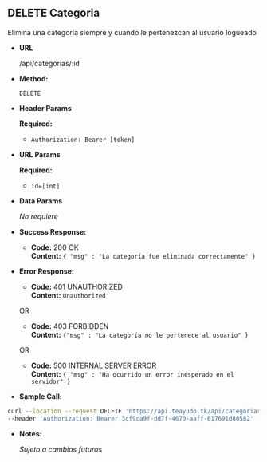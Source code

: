 **DELETE Categoria**
----
  Elimina una categoría siempre y cuando le pertenezcan al usuario logueado

* **URL**

  /api/categorias/:id

* **Method:**

  `DELETE`
  
*  **Header Params**

    **Required:**
   * `Authorization: Bearer [token]`

*  **URL Params**

    **Required:**
   * `id=[int]`

* **Data Params**

   _No requiere_ 

* **Success Response:**

  * **Code:** 200 OK <br />
    **Content:** `{ "msg" : "La categoría fue eliminada correctamente" } `
 
* **Error Response:**

  * **Code:** 401 UNAUTHORIZED <br />
    **Content:** `Unauthorized`

  OR

  * **Code:** 403 FORBIDDEN <br />
    **Content:** `{"msg" : "La categoría no le pertenece al usuario" }`

  OR

  * **Code:** 500 INTERNAL SERVER ERROR <br />
    **Content:** `{ "msg" : "Ha ocurrido un error inesperado en el servidor" }`

* **Sample Call:**

```bash
curl --location --request DELETE 'https://api.teayudo.tk/api/categorias/382' \
--header 'Authorization: Bearer 3cf9ca9f-dd7f-4670-aaff-617691d80582'
```

* **Notes:**

  _Sujeto a cambios futuros_
